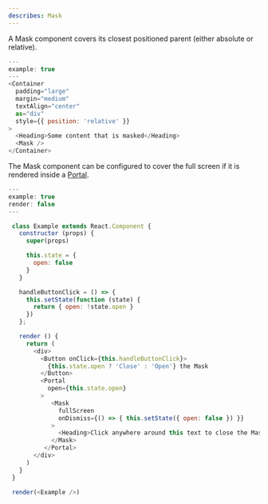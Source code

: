 ```yaml
---
describes: Mask
---
```


A Mask component covers its closest positioned parent (either absolute or relative).

```js
---
example: true
---
<Container
  padding="large"
  margin="medium"
  textAlign="center"
  as="div"
  style={{ position: 'relative' }}
>
  <Heading>Some content that is masked</Heading>
  <Mask />
</Container>
```

The Mask component can be configured to cover the full screen if it is rendered inside a [Portal](#Portal).

```js
---
example: true
render: false
---

 class Example extends React.Component {
   constructor (props) {
     super(props)

     this.state = {
       open: false
     }
   }

   handleButtonClick = () => {
     this.setState(function (state) {
       return { open: !state.open }
     })
   };

   render () {
     return (
       <div>
         <Button onClick={this.handleButtonClick}>
           {this.state.open ? 'Close' : 'Open'} the Mask
         </Button>
         <Portal
           open={this.state.open}
         >
            <Mask
              fullScreen
              onDismiss={() => { this.setState({ open: false }) }}
            >
              <Heading>Click anywhere around this text to close the Mask</Heading>
            </Mask>
          </Portal>
       </div>
     )
   }
 }

 render(<Example />)
 ```
